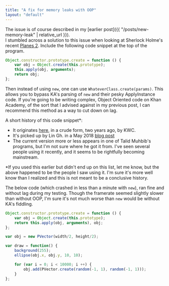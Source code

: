 ```yaml
---
title: "A fix for memory leaks with OOP"
layout: "default"
---
```


The issue is of course described in my [earlier post]({{ "/posts/new-memory-leak" | relative_url }}).<br>
I stumbled across a solution to this issue when looking at Sherlock Holme's recent [Planes 2](https://khanacademy.org/cs/i/5707702964748288). Include the following code snippet at the top of the program.

```js
Object.constructor.prototype.create = function () {
    var obj = Object.create(this.prototype);
    this.apply(obj, arguments);
    return obj;
};
```

Then instead of using `new`, one can use `WhateverClass.create(params)`. This allows you to bypass KA's parsing of `new` and their pesky ApplyInstance code. If you're going to be writing complex, Object Oriented code on Khan Academy, of the sort that I advised against in my previous post, I can recommend this method as a way to cut down on lag.

A short history of this code snippet*:
 - It originates [here](https://khanacademy.org/cs/leak/5149570618228736?qa_expand_key=kaencrypted_253e5ac20a52281419c6e0aedb0aec2d_e878108bbeb73878eb650faaded8f65d644e0c73ad245cab12046e609eb6531e3360bb463d762b487232c13c6b8f74d3e18b6245d95d071e41935bdce7ac2039c100ad1b73fe91467c1a2ef161e80bdb07696cba5bfe991bd9b3b4ff8b9165e6a125981e0130c52d105a4654faadc15490de166138d7dcd2b172380ba6f4bd0824969a58b03f12a6a542eb4b6592375c1072f15da363d8eb32ef71bc66d7b34ed9caf752cb83b57bcd3633b9106b0c3b2e1e9b4e44482491196d23870f6b1073), in a crude form, two years ago, by KWC.
 - It's picked up by Lin Gh. in a May 2018 [blog post](https://khanacademy.org/cs/i/5142208270336000)
 - The current version more or less appears in one of Talid Muhbib's programs, but I'm not sure where he got it from. I've seen several people using it recently, and it seems to be rightfully becoming mainstream.

\*If you used this earlier but didn't end up on this list, let me know, but the above happened to be the people I saw using it. I'm sure it's more well know than I realized and this is not meant to be a conclusive history.

The below code (which crashed in less than a minute with `new`), ran fine and without lag during my testing. Though the framerate seemed slightly slower than without OOP, I'm sure it's not much worse than `new` would be without KA's fiddling.

```js
Object.constructor.prototype.create = function () {
    var obj = Object.create(this.prototype);
    return this.apply(obj, arguments), obj;
};

var obj = new PVector(width/2, height/2);

var draw = function() {
    background(255);
    ellipse(obj.x, obj.y, 10, 10);

    for (var i = 0; i < 10000; i ++) {
        obj.add(PVector.create(random(-1, 1), random(-1, 1)));
    }
};
```
